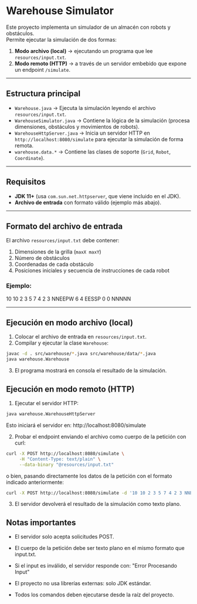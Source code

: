 # Warehouse Simulator

Este proyecto implementa un simulador de un almacén con robots y obstáculos.  
Permite ejecutar la simulación de dos formas:

1. **Modo archivo (local)** → ejecutando un programa que lee `resources/input.txt`.  
2. **Modo remoto (HTTP)** → a través de un servidor embebido que expone un endpoint `/simulate`.  

---

## Estructura principal

- `Warehouse.java` → Ejecuta la simulación leyendo el archivo `resources/input.txt`.
- `WarehouseSimulator.java` → Contiene la lógica de la simulación (procesa dimensiones, obstáculos y movimientos de robots).
- `WarehouseHttpServer.java` → Inicia un servidor HTTP en `http://localhost:8080/simulate` para ejecutar la simulación de forma remota.
- `warehouse.data.*` → Contiene las clases de soporte (`Grid`, `Robot`, `Coordinate`).

---

## Requisitos

- **JDK 11+** (usa `com.sun.net.httpserver`, que viene incluido en el JDK).  
- **Archivo de entrada** con formato válido (ejemplo más abajo).  

---

## Formato del archivo de entrada

El archivo `resources/input.txt` debe contener:  
1. Dimensiones de la grilla (`maxX maxY`)  
2. Número de obstáculos  
3. Coordenadas de cada obstáculo  
4. Posiciones iniciales y secuencia de instrucciones de cada robot  

### Ejemplo:
10 10
2
3 5
7 4
2 3
NNEEPW
6 4
EESSP
0 0
NNNNN

---

## Ejecución en modo archivo (local)

1) Colocar el archivo de entrada en `resources/input.txt`.  
2) Compilar y ejecutar la clase `Warehouse`:  

```bash
javac -d . src/warehouse/*.java src/warehouse/data/*.java
java warehouse.Warehouse
```

3) El programa mostrará en consola el resultado de la simulación.

## Ejecución en modo remoto (HTTP)

1) Ejecutar el servidor HTTP:

```bash
java warehouse.WarehouseHttpServer
```

Esto iniciará el servidor en: http://localhost:8080/simulate

2) Probar el endpoint enviando el archivo como cuerpo de la petición con curl:

```bash
curl -X POST http://localhost:8080/simulate \
     -H "Content-Type: text/plain" \
     --data-binary "@resources/input.txt"
```

o bien, pasando directamente los datos de la petición con el formato indicado anteriormente:

```bash
curl -X POST http://localhost:8080/simulate -d '10 10 2 3 5 7 4 2 3 NNEEPW 6 4 EESSP 0 0 NNNNN'
```

3) El servidor devolverá el resultado de la simulación como texto plano.

## Notas importantes

- El servidor solo acepta solicitudes POST.

- El cuerpo de la petición debe ser texto plano en el mismo formato que input.txt.

- Si el input es inválido, el servidor responde con: "Error Procesando Input"

- El proyecto no usa librerías externas: solo JDK estándar.

- Todos los comandos deben ejecutarse desde la raíz del proyecto.

















